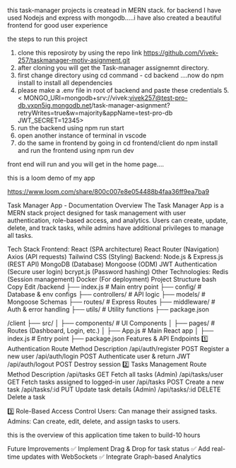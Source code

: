 this task-manager projects is createad in MERN stack.
for backend I have used Nodejs and express with mongodb.....i have also created a 
beautiful frontend for good user experience

the steps to run this project 
1. clone this reposiroty by using the repo link https://github.com/Vivek-257/taskmanager-motiv-asignment.git
2. after cloning you will get the Task-manager assignemnt directory.
3. first change directory using cd command - cd backend ....now do npm install to install all dependencies
4. please make a .env file in root of backend and paste these credentials
5.< MONGO_URI=mongodb+srv://vivek:vivek257@test-pro-db.vxpn5ig.mongodb.net/task-manager-asignment?retryWrites=true&w=majority&appName=test-pro-db
JWT_SECRET=12345>
6. run the backend using npm run start
7. open another instance of terminal in vscode
8. do the same in frontend by going in cd frontend/client   do npm install and run the frontend using npm run dev

front end will run and you will get in the home page....


this is a loom demo of my app

https://www.loom.com/share/800c007e8e054488b4faa36ff9ea7ba9


Task Manager App - Documentation
Overview
The Task Manager App is a MERN stack project designed for task management with user authentication, role-based access, and analytics. Users can create, update, delete, and track tasks, while admins have additional privileges to manage all tasks.

Tech Stack
Frontend:
React (SPA architecture)
React Router (Navigation)
Axios (API requests)
Tailwind CSS (Styling)
Backend:
Node.js & Express.js (REST API)
MongoDB (Database)
Mongoose (ODM)
JWT Authentication (Secure user login)
bcrypt.js (Password hashing)
Other Technologies:
Redis (Session management)
Docker (For deployment)
Project Structure
bash
Copy
Edit
/backend
 ├── index.js  # Main entry point
 ├── config/   # Database & env configs
 ├── controllers/  # API logic
 ├── models/   # Mongoose Schemas
 ├── routes/   # Express Routes
 ├── middleware/  # Auth & error handling
 ├── utils/  # Utility functions
 ├── package.json

/client
 ├── src/
 │   ├── components/  # UI Components
 │   ├── pages/  # Routes (Dashboard, Login, etc.)
 │   ├── App.js  # Main React app
 │   ├── index.js  # Entry point
 ├── package.json
Features & API Endpoints
1️⃣ Authentication
Route	Method	Description
/api/auth/register	POST	Register a new user
/api/auth/login	POST	Authenticate user & return JWT
/api/auth/logout	POST	Destroy session
2️⃣ Tasks Management
Route	Method	Description
/api/tasks	GET	Fetch all tasks (Admin)
/api/tasks/user	GET	Fetch tasks assigned to logged-in user
/api/tasks	POST	Create a new task
/api/tasks/:id	PUT	Update task details (Admin)
/api/tasks/:id	DELETE	Delete a task


3️⃣ Role-Based Access Control
Users: Can manage their assigned tasks.
Admins: Can create, edit, delete, and assign tasks to users.

this is the overview of this application
time taken to build-10 hours

Future Improvements
✅ Implement Drag & Drop for task status
✅ Add real-time updates with WebSockets
✅ Integrate Graph-based Analytics
